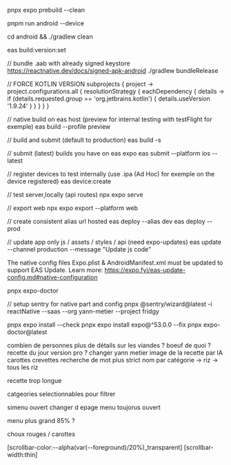 pnpx expo prebuild --clean

pnpm run android --device

cd android && ./gradlew clean

eas build:version:set

// bundle .aab with already signed keystore
https://reactnative.dev/docs/signed-apk-android
./gradlew bundleRelease

// FORCE KOTLIN VERSION
subprojects { project ->
    project.configurations.all {
        resolutionStrategy {
            eachDependency { details ->
                if (details.requested.group == 'org.jetbrains.kotlin') {
                    details.useVersion '1.9.24'
                }
            }
        }
    }
}

// native build on eas host (preview for internal testing with testFlight for exemple)
eas build  --profile preview

// build and submit (default to production)
eas build -s

// submit (latest) builds you have on eas expo
eas submit --platform ios --latest

// register devices to test internally (use .ipa (Ad Hoc) for exemple on the device registered)
eas device:create



// test server,locally (api routes)
npx expo serve

// export web
npx expo export --platform web

// create consistent alias url hosted
eas deploy --alias dev
eas deploy --prod

// update app only js / assets / styles / api (need expo-updates)
eas update --channel production --message "Update js code"

The native config files Expo.plist & AndroidManifest.xml must be updated to support EAS Update. Learn more: https://expo.fyi/eas-update-config.md#native-configuration



pnpx expo-doctor

// setup sentry for native part and config
pnpx @sentry/wizard@latest -i reactNative --saas --org yann-metier --project fridgy

pnpx expo install --check
pnpx expo install expo@^53.0.0 --fix
pnpx expo-doctor@latest

combien de personnes
plus de détails sur les viandes ? boeuf de quoi ?
recette du jour  version pro ?
changer yann metier
image de la recette par IA
carottes
crevettes
recherche de mot plus strict
nom par catégorie -> riz -> tous les riz

recette trop longue

catgeories selectionnables pour filtrer

simenu ouvert changer d epage menu toujorus ouvert

menu plus grand 85% ?

choux rouges / carottes


[scrollbar-color:--alpha(var(--foreground)/20%)_transparent] [scrollbar-width:thin]
